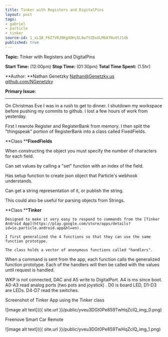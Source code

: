 ```yaml
---
title: Tinker with Registers and DigitalPins
layout: post
tags:
- gabriel
- particle
- tinker
source-id: 1_xL1B_F6Z7VRJOKgXOHjGL8w7VZDxXLMbA7NvdtJ1dk
published: true
---
```

**Topic:** Tinker with Registers and DigitalPins

**Start Time:** (12:00pm)	**Stop Time:** (01:30pm)	**Total Time Spent:** (1.5hr)

**Author: **Nathan Genetzky		[Nathan@Genetzky.us](mailto:Nathan@Genetzky.us)		[github.com/NGenetzky](https://github.com/NGenetzky)

**Primary Issue:** 

* * *


On Christmas Eve I was in a rush to get to dinner. I shutdown my workspace before pushing my commits to github. I lost a few hours of work from yesterday. 

First I rewrote Register and RegisterBank from memory. I then split the "thingspeak" portion of RegisterBank into a class called FixedFields.

**Class ****FixedFields**

When constructing the object you must specify the number of characters for each field.

Can set values by calling a "set" function with an index of the field.

Has setup function to create json object that Particle's webhook understands.

Can get a string representation of it, or publish the string.

This could also be useful for parsing objects from Strings.

**Class ****Tinker**

	Designed to make it very easy to respond to commands from the [Tinker Android App](https://play.google.com/store/apps/details?id=io.particle.android.app&hl=en).

	I first generalized the 4 functions so that they can use the same function prototype.

	The class holds a vector of anonymous functions called "handlers".

When a command is sent from the app, each function calls the generalized function prototype. Each of the handlers will then be called with the values until request is handled.

WKP is not connected, DAC and A5 write to DigitalPort. A4 is ms since boot. A0-A3 read analog ports (two pots and joystick) . D0 is board LED, D1-D3 are LEDs. D4-D7 read the switches. 

Screenshot of Tinker App using the Tinker class

![image alt text]({{ site.url }}/public/yveu3DGt0Pe859TwHqZclQ_img_0.png)

Freenove Smart Car Remote

![image alt text]({{ site.url }}/public/yveu3DGt0Pe859TwHqZclQ_img_1.png)

